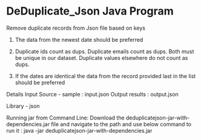 # DeDuplicate_Json Java Program
Remove duplicate records from Json file based on keys

 1. The data from the newest date should be preferred

2. Duplicate ids count as dups. Duplicate emails count as dups. Both must be unique in our dataset. Duplicate values elsewhere do not count as dups.

3. If the dates are identical the data from the record provided last in the list should be preferred

Details
Input Source - sample : input.json
Output results : output.json

Library - json

Running jar from Command Line:
Download the deduplicatejson-jar-with-dependencies.jar file and  navigate to the path and use below command to run it :
java -jar deduplicatejson-jar-with-dependencies.jar
